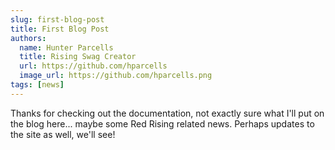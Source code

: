 ```yaml
---
slug: first-blog-post
title: First Blog Post
authors:
  name: Hunter Parcells
  title: Rising Swag Creator
  url: https://github.com/hparcells
  image_url: https://github.com/hparcells.png
tags: [news]
---
```


Thanks for checking out the documentation, not exactly sure what I'll put on the blog here... maybe some Red Rising related news. Perhaps updates to the site as well, we'll see!
